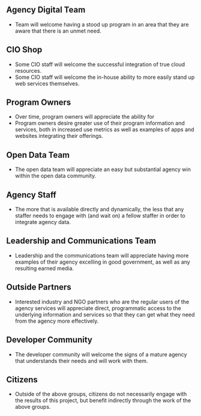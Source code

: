---
---

## Agency Digital Team 
* Team will welcome having a stood up program in an area that they are aware that there is an unmet need.  

## CIO Shop 
* Some CIO staff will welcome the successful integration of true cloud resources.  
* Some CIO staff will welcome the in-house ability to more easily stand up web services themselves.  

## Program Owners 
* Over time, program owners will appreciate the ability for 
* Program owners desire greater use of their program information and services, both in increased use metrics as well as examples of apps and websites integrating their offerings.  

## Open Data Team 
* The open data team will appreciate an easy but substantial agency win within the open data community.  

## Agency Staff
* The more that is available directly and dynamically, the less that any staffer needs to engage with (and wait on) a fellow staffer in order to integrate agency data.  

## Leadership and Communications Team
* Leadership and the communications team will appreciate having more examples of their agency excelling in good government, as well as any resulting earned media.  

## Outside Partners 
* Interested industry and NGO partners who are the regular users of the agency services will appreciate direct, programmatic access to the underlying information and services so that they can get what they need from the agency more effectively.  

## Developer Community
* The developer community will welcome the signs of a mature agency that understands their needs and will work with them.  

## Citizens 
* Outside of the above groups, citizens do not necessarily engage with the results of this project, but benefit indirectly through the work of the above groups.  
